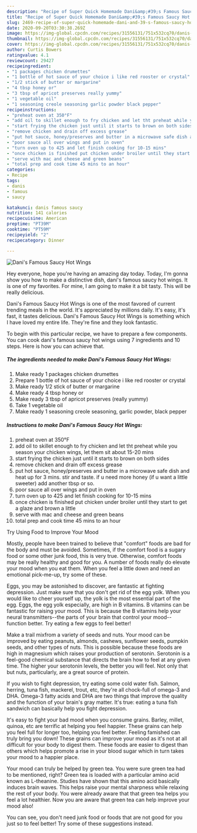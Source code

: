```yaml
---
description: "Recipe of Super Quick Homemade Dani&amp;#39;s Famous Saucy Hot Wings"
title: "Recipe of Super Quick Homemade Dani&amp;#39;s Famous Saucy Hot Wings"
slug: 2469-recipe-of-super-quick-homemade-dani-and-39-s-famous-saucy-hot-wings
date: 2020-09-20T03:30:38.269Z
image: https://img-global.cpcdn.com/recipes/31556131/751x532cq70/danis-famous-saucy-hot-wings-recipe-main-photo.jpg
thumbnail: https://img-global.cpcdn.com/recipes/31556131/751x532cq70/danis-famous-saucy-hot-wings-recipe-main-photo.jpg
cover: https://img-global.cpcdn.com/recipes/31556131/751x532cq70/danis-famous-saucy-hot-wings-recipe-main-photo.jpg
author: Curtis Bowers
ratingvalue: 4.1
reviewcount: 29427
recipeingredient:
- "1 packages chicken drumettes"
- "1 bottle of hot sauce of your choice i like red rooster or crystal"
- "1/2 stick of butter or margarine"
- "4 tbsp honey or"
- "3 tbsp of apricot preserves really yummy"
- "1 vegetable oil"
- "1 seasoning creole seasoning garlic powder black pepper"
recipeinstructions:
- "preheat oven at 350°F"
- "add oil to skillet enough to fry chicken and let tht preheat while you season your chicken wings, let them sit about 15-20 mins"
- "start frying the chicken just until it starts to brown on both sides"
- "remove chicken and drain off excess grease"
- "put hot sauce, honey/preserves and butter in a microwave safe dish and heat up for 3 mins. stir and taste. if u need more honey (if u want a little sweeter) add another tbsp or so."
- "poor sauce all over wings and put in oven"
- "turn oven up to 425 and let finish cooking for 10-15 mins"
- "once chicken is finished put chicken under broiler until they start to get a glaze and brown a little"
- "serve with mac and cheese and green beans"
- "total prep and cook time 45 mins to an hour"
categories:
- Recipe
tags:
- danis
- famous
- saucy

katakunci: danis famous saucy 
nutrition: 141 calories
recipecuisine: American
preptime: "PT39M"
cooktime: "PT59M"
recipeyield: "2"
recipecategory: Dinner

---
```



![Dani&#39;s Famous Saucy Hot Wings](https://img-global.cpcdn.com/recipes/31556131/751x532cq70/danis-famous-saucy-hot-wings-recipe-main-photo.jpg)

Hey everyone, hope you're having an amazing day today. Today, I'm gonna show you how to make a distinctive dish, dani&#39;s famous saucy hot wings. It is one of my favorites. For mine, I am going to make it a bit tasty. This will be really delicious.



Dani&#39;s Famous Saucy Hot Wings is one of the most favored of current trending meals in the world. It's appreciated by millions daily. It's easy, it's fast, it tastes delicious. Dani&#39;s Famous Saucy Hot Wings is something which I have loved my entire life. They're fine and they look fantastic.


To begin with this particular recipe, we have to prepare a few components. You can cook dani&#39;s famous saucy hot wings using 7 ingredients and 10 steps. Here is how you can achieve that.

<!--inarticleads1-->

##### The ingredients needed to make Dani&#39;s Famous Saucy Hot Wings:

1. Make ready 1 packages chicken drumettes
1. Prepare 1 bottle of hot sauce of your choice i like red rooster or crystal
1. Make ready 1/2 stick of butter or margarine
1. Make ready 4 tbsp honey or
1. Make ready 3 tbsp of apricot preserves (really yummy)
1. Take 1 vegetable oil
1. Make ready 1 seasoning creole seasoning, garlic powder, black pepper




<!--inarticleads2-->

##### Instructions to make Dani&#39;s Famous Saucy Hot Wings:

1. preheat oven at 350°F
1. add oil to skillet enough to fry chicken and let tht preheat while you season your chicken wings, let them sit about 15-20 mins
1. start frying the chicken just until it starts to brown on both sides
1. remove chicken and drain off excess grease
1. put hot sauce, honey/preserves and butter in a microwave safe dish and heat up for 3 mins. stir and taste. if u need more honey (if u want a little sweeter) add another tbsp or so.
1. poor sauce all over wings and put in oven
1. turn oven up to 425 and let finish cooking for 10-15 mins
1. once chicken is finished put chicken under broiler until they start to get a glaze and brown a little
1. serve with mac and cheese and green beans
1. total prep and cook time 45 mins to an hour




Try Using Food to Improve Your Mood


Mostly, people have been trained to believe that "comfort" foods are bad for the body and must be avoided. Sometimes, if the comfort food is a sugary food or some other junk food, this is very true. Otherwise, comfort foods may be really healthy and good for you. A number of foods really do elevate your mood when you eat them. When you feel a little down and need an emotional pick-me-up, try some of these.

Eggs, you may be astonished to discover, are fantastic at fighting depression. Just make sure that you don't get rid of the egg yolk. When you would like to cheer yourself up, the yolk is the most essential part of the egg. Eggs, the egg yolk especially, are high in B vitamins. B vitamins can be fantastic for raising your mood. This is because the B vitamins help your neural transmitters--the parts of your brain that control your mood--function better. Try eating a few eggs to feel better!

Make a trail mixfrom a variety of seeds and nuts. Your mood can be improved by eating peanuts, almonds, cashews, sunflower seeds, pumpkin seeds, and other types of nuts. This is possible because these foods are high in magnesium which raises your production of serotonin. Serotonin is a feel-good chemical substance that directs the brain how to feel at any given time. The higher your serotonin levels, the better you will feel. Not only that but nuts, particularly, are a great source of protein.

If you wish to fight depression, try eating some cold water fish. Salmon, herring, tuna fish, mackerel, trout, etc, they're all chock-full of omega-3 and DHA. Omega-3 fatty acids and DHA are two things that improve the quality and the function of your brain's gray matter. It's true: eating a tuna fish sandwich can basically help you fight depression. 

It's easy to fight your bad mood when you consume grains. Barley, millet, quinoa, etc are terrific at helping you feel happier. These grains can help you feel full for longer too, helping you feel better. Feeling famished can truly bring you down! These grains can improve your mood as it's not at all difficult for your body to digest them. These foods are easier to digest than others which helps promote a rise in your blood sugar which in turn takes your mood to a happier place.

Your mood can truly be helped by green tea. You were sure green tea had to be mentioned, right? Green tea is loaded with a particular amino acid known as L-theanine. Studies have shown that this amino acid basically induces brain waves. This helps raise your mental sharpness while relaxing the rest of your body. You were already aware that that green tea helps you feel a lot healthier. Now you are aware that green tea can help improve your mood also!

You can see, you don't need junk food or foods that are not good for you just so to feel better! Try  some  of  these  suggestions  instead.

